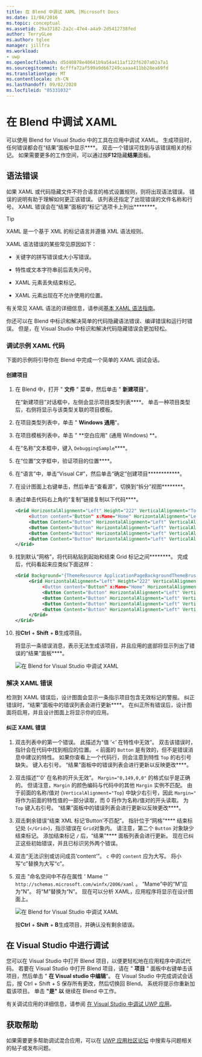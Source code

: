 ```yaml
---
title: 在 Blend 中调试 XAML |Microsoft Docs
ms.date: 11/04/2016
ms.topic: conceptual
ms.assetid: 29a37182-2a2c-47e4-a4a9-2d5412738fed
author: TerryGLee
ms.author: tglee
manager: jillfra
ms.workload:
- uwp
ms.openlocfilehash: d5d40878e40641b9a54a411af122f6207a02a7a1
ms.sourcegitcommit: 6cfffa72af599a9d667249caaaa411bb28ea69fd
ms.translationtype: MT
ms.contentlocale: zh-CN
ms.lasthandoff: 09/02/2020
ms.locfileid: "85331032"
---
```

# <a name="debug-xaml-in-blend"></a>在 Blend 中调试 XAML

可以使用 Blend for Visual Studio 中的工具在应用中调试 XAML。 生成项目时，任何错误都会在“结果”面板中显示****。 双击一个错误可找到与该错误相关的标记。 如果需要更多的工作空间，可以通过按**F12**隐藏**结果**面板。

## <a name="syntax-errors"></a>语法错误

如果 XAML 或代码隐藏文件不符合语言的格式设置规则，则将出现语法错误。 错误的说明有助于理解如何更正该错误。 该列表还指定了出现错误的文件名称和行号。 XAML 错误会在“结果”面板的“标记”选项卡上列出********。

> [!TIP]
> XAML 是一个基于 XML 的标记语言并遵循 XML 语法规则。

XAML 语法错误的某些常见原因如下：

- 关键字的拼写错误或大小写错误。

- 特性或文本字符串前后丢失问号。

- XAML 元素丢失结束标记。

- XAML 元素出现在不允许使用的位置。

有关常见 XAML 语法的详细信息，请参阅[基本 XAML 语法指南](/windows/uwp/xaml-platform/xaml-syntax-guide)。

你还可以在 Blend 中标识和解决简单的代码隐藏语法错误、编译错误和运行时错误。 但是，在 Visual Studio 中标识和解决代码隐藏错误会更加轻松。

### <a name="debugging-sample-xaml-code"></a>调试示例 XAML 代码

下面的示例将引导你在 Blend 中完成一个简单的 XAML 调试会话。

#### <a name="to-create-a-project"></a>创建项目

1. 在 Blend 中，打开 " **文件** " 菜单，然后单击 " **新建项目**"。

    在“新建项目”对话框中，左侧会显示项目类型列表****。 单击一种项目类型后，右侧将显示与该类型关联的项目模板。

2. 在项目类型列表中，单击 " **Windows 通用**"。

3. 在项目模板列表中，单击 " **空白应用" (通用 Windows) **。

4. 在“名称”文本框中，键入 `DebuggingSample`****。 

5. 在“位置”文字框中，验证项目的位置****。

6. 在“语言”中，单击“Visual C#”，然后单击“确定”创建项目************。

7. 在设计图面上右键单击，然后单击“查看源”，切换到“拆分”视图********。 

8. 通过单击代码右上角的“复制”链接复制以下代码****。

   ```xml
   <Grid HorizontalAlignment="Left" Height="222" VerticalAlignment="Top>
        <Button content="Button" x:Mame="Home" HorizontalAlignment="Left" VerticalAlignment="Top"/>
        <Button Content="Button" HorizontalAlignment="Left" VerticalAlignment="Top" Margin="0,38,0,0">
        <Button Content="Button" HorizontalAlignment="Left" VerticalAlignment="Top" Margin="0,75,0,0"/>
        <Button Content="Button" HorizontalAlignment="Left" VerticalAlignment="Top" Margin="0,112,0,0"/>
        <Button Content="Button" HorizontalAlignment="Left" VerticalAlignment="Top Margin="0,149,0,0"/>
   </Grid>
   ```

9. 找到默认“网格”，将代码粘贴到起始和结束 Grid 标记之间********。 完成后，代码看起来应类似下面这样：

    ```xml
    <Grid Background="{ThemeResource ApplicationPageBackgroundThemeBrush}">
         <Grid HorizontalAlignment="Left" Height="222" VerticalAlignment="Top>
              <Button content="Button" x:Mame="Home" HorizontalAlignment="Left" VerticalAlignment="Top"/>
              <Button Content="Button" HorizontalAlignment="Left" VerticalAlignment="Top" Margin="0,38,0,0">
              <Button Content="Button" HorizontalAlignment="Left" VerticalAlignment="Top" Margin="0,75,0,0"/>
              <Button Content="Button" HorizontalAlignment="Left" VerticalAlignment="Top" Margin="0,112,0,0"/>
              <Button Content="Button" HorizontalAlignment="Left" VerticalAlignment="Top Margin="0,149,0,0"/>
         </Grid>
    </Grid>
    ```

10. 按**Ctrl** + **Shift** + **B**生成项目。

    将显示一条错误消息，表示无法生成该项目，并且应用的底部将显示列出了错误的“结果”面板****。

    ![在 Blend for Visual Studio 中调试 XAML](../debugger/media/blend_debugxaml_xaml.png "blend_debugXAML_XAML")

### <a name="resolve-xaml-errors"></a>解决 XAML 错误

检测到 XAML 错误后，设计图面会显示一条指示项目包含无效标记的警报。 纠正错误时，“结果”面板中的错误列表会进行更新****。 在纠正所有错误后，设计图面将启用，并且设计图面上将显示你的应用。

#### <a name="to-resolve-the-xaml-errors"></a>纠正 XAML 错误

1. 双击列表中的第一个错误。 此描述为“值 ‘<’ 在特性中无效”。 双击该错误时，指针会在代码中找到相应的位置。 `<` 前面的 `Button` 是有效的，但不是错误消息中建议的特性。 如果你查看上一个代码行，则会注意到特性 `Top` 的右引号缺失。 键入右引号。 “结果”面板中的错误列表会进行更新以反映更改****。

2. 双击描述“'0' 在名称的开头无效”。 `Margin="0,149,0,0"` 的格式似乎是正确的。 但请注意，`Margin` 的颜色编码与代码中的其他 `Margin` 实例不匹配。 由于前面的名称/值对 (`VerticalAlignment="Top`) 中缺少右引号，因此 `Margin="` 将作为前面的特性值的一部分读取，而 0 将作为名称/值对的开头读取。 为 `Top` 键入右引号。 “结果”面板中的错误列表会进行更新以反映更改****。

3. 双击剩余错误“结束 XML 标记‘Button’不匹配”。 指针位于“网格”**** 结束标记处 (`</Grid>`)，指示错误在 `Grid`对象内。 请注意，第二个 `Button` 对象缺少结束标记。 添加结束标记 `/` 后，“结果”**** 面板列表会进行更新。 现在已纠正这些初始错误，并且已标识另外两个错误。

4. 双击“无法识别或访问成员‘content’”。 `c` 中的 `content` 应为大写。 将小写“c”替换为大写“c”。

5. 双击 "命名空间中不存在属性 ' Mame '" `http://schemas.microsoft.com/winfx/2006/xaml` 。 “Mame”中的“M”应为“N”。 将“M”替换为“N”。 现在可以分析 XAML，应用程序将显示在设计图面上。

    ![在 Blend for Visual Studio 中调试 XAML](../debugger/media/blend_debugartboard_xaml.png "blend_debugArtboard_XAML")

    按**Ctrl** + **Shift** + **B**生成项目，并确认没有剩余错误。

## <a name="debug-in-visual-studio"></a>在 Visual Studio 中进行调试

您可以在 Visual Studio 中打开 Blend 项目，以便更轻松地在应用程序中调试代码。 若要在 Visual Studio 中打开 Blend 项目，请在 " **项目** " 面板中右键单击该项目，然后单击 " **在 Visual studio 中编辑**"。 在 Visual Studio 中完成调试会话后，按 Ctrl + Shift + S 保存所有更改，然后切换回 Blend。 系统将提示你重新加载该项目。 单击 **"是" 以** 继续在 Blend 中工作。

有关调试应用的详细信息，请参阅 [在 Visual Studio 中调试 UWP 应用](../debugger/debugging-windows-store-and-windows-universal-apps.md)。

## <a name="get-help"></a>获取帮助

如果需要更多帮助调试混合应用，可以在 [UWP 应用社区论坛](https://social.msdn.microsoft.com/Forums/windowsapps/home?category=windowsapps) 中搜索与问题相关的帖子或发布问题。
